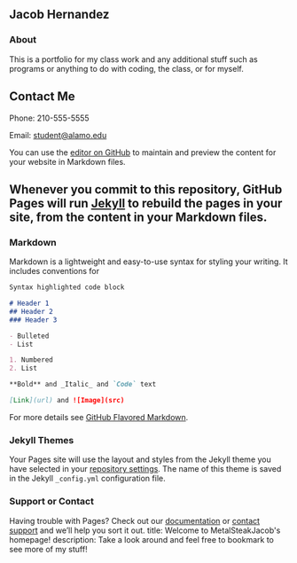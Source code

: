 ## Jacob Hernandez

### About
This is a portfolio for my class work and any additional stuff such as programs or anything to do with coding, the class, or for myself.

## Contact Me
Phone: 210-555-5555


Email: student@alamo.edu

You can use the [editor on GitHub](https://github.com/MetalSteakJacob/MetalSteakJacob.github.io/edit/master/index.md) to maintain and preview the content for your website in Markdown files.

Whenever you commit to this repository, GitHub Pages will run [Jekyll](https://jekyllrb.com/) to rebuild the pages in your site, from the content in your Markdown files.
---

### Markdown

Markdown is a lightweight and easy-to-use syntax for styling your writing. It includes conventions for

```markdown
Syntax highlighted code block

# Header 1
## Header 2
### Header 3

- Bulleted
- List

1. Numbered
2. List

**Bold** and _Italic_ and `Code` text

[Link](url) and ![Image](src)
```

For more details see [GitHub Flavored Markdown](https://guides.github.com/features/mastering-markdown/).

### Jekyll Themes

Your Pages site will use the layout and styles from the Jekyll theme you have selected in your [repository settings](https://github.com/MetalSteakJacob/MetalSteakJacob.github.io/settings). The name of this theme is saved in the Jekyll `_config.yml` configuration file.

### Support or Contact

Having trouble with Pages? Check out our [documentation](https://help.github.com/categories/github-pages-basics/) or [contact support](https://github.com/contact) and we’ll help you sort it out.
title: Welcome to MetalSteakJacob's homepage!
description: Take a look around and feel free to bookmark to see more of my stuff!

